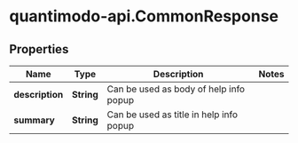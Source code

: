 # quantimodo-api.CommonResponse

## Properties
Name | Type | Description | Notes
------------ | ------------- | ------------- | -------------
**description** | **String** | Can be used as body of help info popup | 
**summary** | **String** | Can be used as title in help info popup | 


